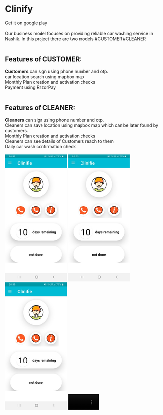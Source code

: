 # Clinify
Get it on google play
<br>
<br>
Our business model focuses on providing reliable car washing service in Nashik.
In this project there are two models
#CUSTOMER
#CLEANER
<br>
<br>
<h2>Features of CUSTOMER:</h2>
<b>Customers</b> can sign using phone number and otp.
<br>
car location search using mapbox map
<br>
Monthly Plan creation and activation checks
<br>
Payment using RazorPay
<br><br>
<h2>Features of CLEANER:</h2>
<b>Cleaners</b> can sign using phone number and otp.
<br>
Cleaners can save location using mapbox map which can be later found by customers.
<br>
Monthly Plan creation and activation checks
<br>
Cleaners can see details of Customers reach to them
<br>
Daily car wash confirmation check
<br>
<br>
<img src="app/images/126812758-c9ea5e30-68d6-4732-a3ed-e472b3d440b8.jpg" width="200">
<img src="app/images/126812758-c9ea5e30-68d6-4732-a3ed-e472b3d440b8.jpg" width="200">
<img src="app/images/126812758-c9ea5e30-68d6-4732-a3ed-e472b3d440b8.jpg" width="200">
<video src='https://user-images.githubusercontent.com/58764738/139266627-dfe2db20-deb5-4801-8990-5a6523362c5b.mp4' width=100>









